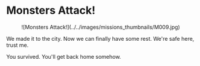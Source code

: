 # Monsters Attack!

<figure markdown>
  ![Monsters Attack!](../../images/missions_thumbnails/M009.jpg)
</figure>

We made it to the city.
Now we can finally have some rest.
We're safe here, trust me.

You survived.
You'll get back home somehow.
